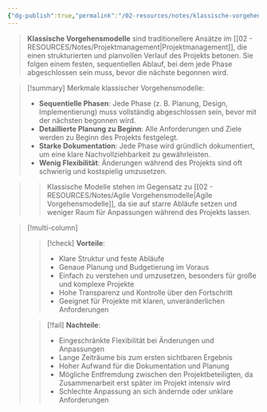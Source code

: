 ```yaml
---
{"dg-publish":true,"permalink":"/02-resources/notes/klassische-vorgehensmodelle/","tags":["projektmanagement/vorgehensmodell/klassisch","GFN/LF04"]}
---
```


>**Klassische Vorgehensmodelle** sind traditionellere Ansätze im [[02 - RESOURCES/Notes/Projektmanagement\|Projektmanagement]], die einen strukturierten und planvollen Verlauf des Projekts betonen. Sie folgen einem festen, sequentiellen Ablauf, bei dem jede Phase abgeschlossen sein muss, bevor die nächste begonnen wird.  

>[!summary] Merkmale klassischer Vorgehensmodelle:
>- **Sequentielle Phasen**: Jede Phase (z. B. Planung, Design, Implementierung) muss vollständig abgeschlossen sein, bevor mit der nächsten begonnen wird.
>- **Detaillierte Planung zu Beginn**: Alle Anforderungen und Ziele werden zu Beginn des Projekts festgelegt.
>- **Starke Dokumentation**: Jede Phase wird gründlich dokumentiert, um eine klare Nachvollziehbarkeit zu gewährleisten.
>- **Wenig Flexibilität**: Änderungen während des Projekts sind oft schwierig und kostspielig umzusetzen.

>> Klassische Modelle stehen im Gegensatz zu [[02 - RESOURCES/Notes/Agile Vorgehensmodelle\|Agile Vorgehensmodelle]], da sie auf starre Abläufe setzen und weniger Raum für Anpassungen während des Projekts lassen.

>[!multi-column]
>
> >[!check] **Vorteile**:
> > - Klare Struktur und feste Abläufe
> > - Genaue Planung und Budgetierung im Voraus
> > - Einfach zu verstehen und umzusetzen, besonders für große und komplexe Projekte
> > - Hohe Transparenz und Kontrolle über den Fortschritt
> > - Geeignet für Projekte mit klaren, unveränderlichen Anforderungen
>
>>[!fail] **Nachteile**:
>> - Eingeschränkte Flexibilität bei Änderungen und Anpassungen
>> - Lange Zeiträume bis zum ersten sichtbaren Ergebnis
>> - Hoher Aufwand für die Dokumentation und Planung
>> - Mögliche Entfremdung zwischen den Projektbeteiligten, da Zusammenarbeit erst später im Projekt intensiv wird
>> - Schlechte Anpassung an sich ändernde oder unklare Anforderungen

